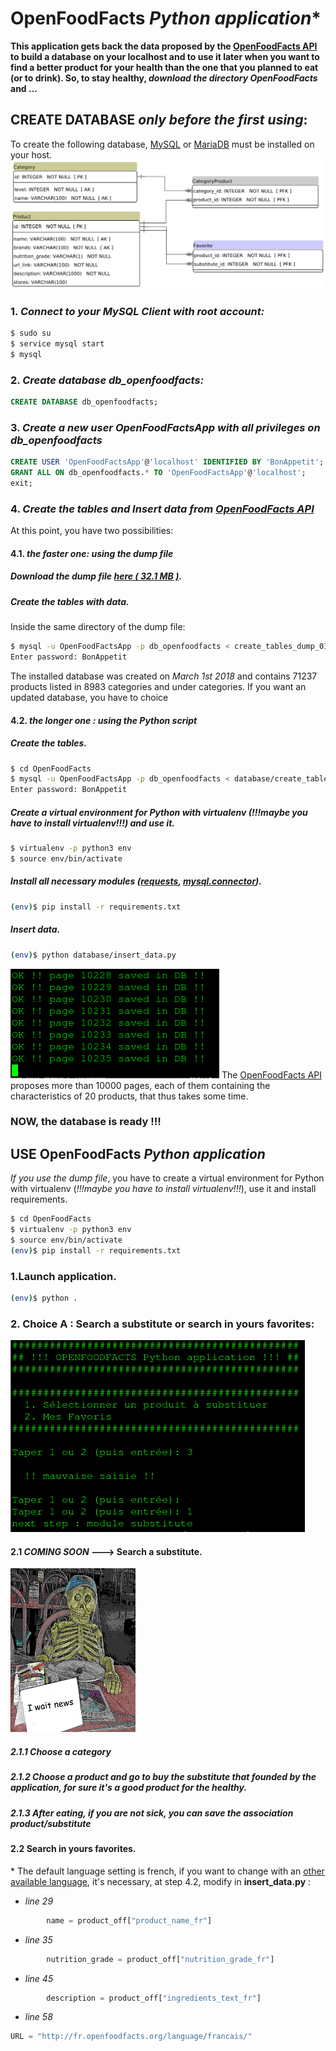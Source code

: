 # OpenFoodFacts  *Python application*\*
**This application gets back the data proposed by the [OpenFoodFacts API](https://en.wiki.openfoodfacts.org/API) to build a database on your localhost and to use it later when you want to find a better product for your health than the one that you planned to eat (or to drink).
So, to stay healthy, *download the directory OpenFoodFacts* and ...**
## CREATE DATABASE *only before the first using*: 
To create the following database, [MySQL](https://dev.mysql.com/doc/refman/5.7/en/installing.html) or [MariaDB](https://mariadb.com/kb/en/library/getting-installing-and-upgrading-mariadb/) must be installed on your host.
![DB structure](/screenshots/db_structure.png)

### 1. *Connect to your MySQL Client with root account:*
```sh
$ sudo su
$ service mysql start
$ mysql
```
### 2. *Create database db_openfoodfacts:*
```sql
CREATE DATABASE db_openfoodfacts;
```
### 3. *Create a new user OpenFoodFactsApp with all privileges on db_openfoodfacts*
```sql
CREATE USER 'OpenFoodFactsApp'@'localhost' IDENTIFIED BY 'BonAppetit';
GRANT ALL ON db_openfoodfacts.* TO 'OpenFoodFactsApp'@'localhost';
exit;
```
### 4. *Create the tables and Insert data from [OpenFoodFacts API](https://en.wiki.openfoodfacts.org/API)*
At this point, you have two possibilities:
#### 4.1. *the faster one: using the dump file*
##### Download the dump file *[here ( 32.1 MB )](https://drive.google.com/open?id=1Va_58Wm6qBpvdTZ6_DD9U4pjeHYhOB2A)*.
##### Create the tables with data.
Inside the same directory of the dump file:
```sh
$ mysql -u OpenFoodFactsApp -p db_openfoodfacts < create_tables_dump_010318.sql
Enter password: BonAppetit
```
The installed database was created on *March 1st 2018* and contains 71237 products listed in 8983 categories and under categories.
If you want an updated database, you have to choice
#### 4.2. *the longer one : using the Python script*
##### Create the tables.
```sh
$ cd OpenFoodFacts
$ mysql -u OpenFoodFactsApp -p db_openfoodfacts < database/create_tables.sql
Enter password: BonAppetit
```
##### Create a virtual environment for Python with virtualenv (*!!!maybe you have to install virtualenv!!!*) and use it.
```sh
$ virtualenv -p python3 env
$ source env/bin/activate
```
##### Install all necessary modules ([requests](http://docs.python-requests.org/en/master/), [mysql.connector](https://dev.mysql.com/doc/connector-python/en/)).
```sh
(env)$ pip install -r requirements.txt
```
##### Insert data.
```sh
(env)$ python database/insert_data.py
```
![insert data screenshot](/screenshots/insert_data.png)
The [OpenFoodFacts API](https://en.wiki.openfoodfacts.org/API) proposes more than 10000 pages, each of them containing the characteristics of 20 products, that thus takes some time.
### NOW, the database is ready !!!
## USE OpenFoodFacts *Python application*
*If you use the dump file*, you have to create a virtual environment for Python with virtualenv (*!!!maybe you have to install virtualenv!!!*), use it and install requirements.
```sh
$ cd OpenFoodFacts
$ virtualenv -p python3 env
$ source env/bin/activate
(env)$ pip install -r requirements.txt 
```
### 1.Launch application.
```sh
(env)$ python .
```
### 2. Choice A : Search a substitute or search in yours favorites:
![welcome and choice A](/screenshots/welcome.png)
#### 2.1 *COMING SOON* ---> Search a substitute.
![I coming soon](/screenshots/coming_soon.png)
##### 2.1.1 Choose a category
##### 2.1.2 Choose a product and go to buy the substitute that founded by the application, for sure it's a good product for the healthy.
##### 2.1.3 After eating, if you are not sick, you can save the association product/substitute
#### 2.2 Search in yours favorites. 
\* The default language setting is french, if you want to change with an [other available language](https://en.wiki.openfoodfacts.org/API#Languages), it's necessary, at step 4.2, modify in **insert_data.py** : 

* *line 29*
```python
        name = product_off["product_name_fr"]
```
* *line 35*
```python
        nutrition_grade = product_off["nutrition_grade_fr"]
```
* *line 45*
```python
        description = product_off["ingredients_text_fr"]
```
* *line 58*
```python
URL = "http://fr.openfoodfacts.org/language/francais/"
```
